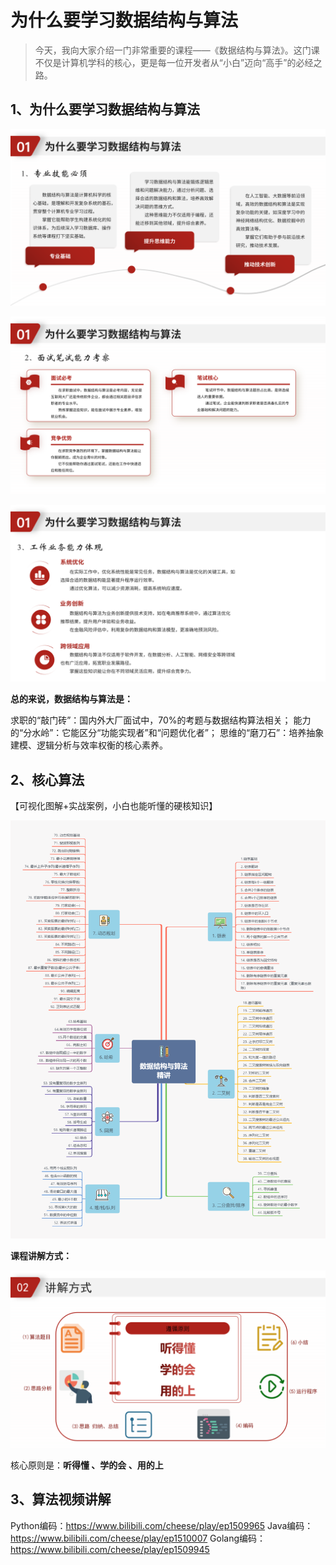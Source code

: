 # 为什么要学习数据结构与算法

> 今天，我向大家介绍一门非常重要的课程——《数据结构与算法》。这门课不仅是计算机学科的核心，更是每一位开发者从“小白”迈向“高手”的必经之路。

## 1、为什么要学习数据结构与算法

![为什么要学习数据结构与算法01](./imgs/为什么要学习数据结构与算法01.png)

![为什么要学习数据结构与算法01](./imgs/为什么要学习数据结构与算法02.png)

![为什么要学习数据结构与算法01](./imgs/为什么要学习数据结构与算法03.png)



**总的来说，数据结构与算法是：**

求职的“敲门砖”：国内外大厂面试中，70%的考题与数据结构算法相关；
能力的“分水岭”：它能区分“功能实现者”和“问题优化者”；
思维的“磨刀石”：培养抽象建模、逻辑分析与效率权衡的核心素养。

## 2、核心算法

【可视化图解+实战案例，小白也能听懂的硬核知识】

![数据结构与算法精讲](.\imgs\数据结构与算法精讲.png)

**课程讲解方式：**

![讲解方式](.\imgs\讲解方式.png)

核心原则是：**听得懂 、学的会 、用的上**

## 3、算法视频讲解

Python编码：https://www.bilibili.com/cheese/play/ep1509965
Java编码：https://www.bilibili.com/cheese/play/ep1510007
Golang编码：https://www.bilibili.com/cheese/play/ep1509945
